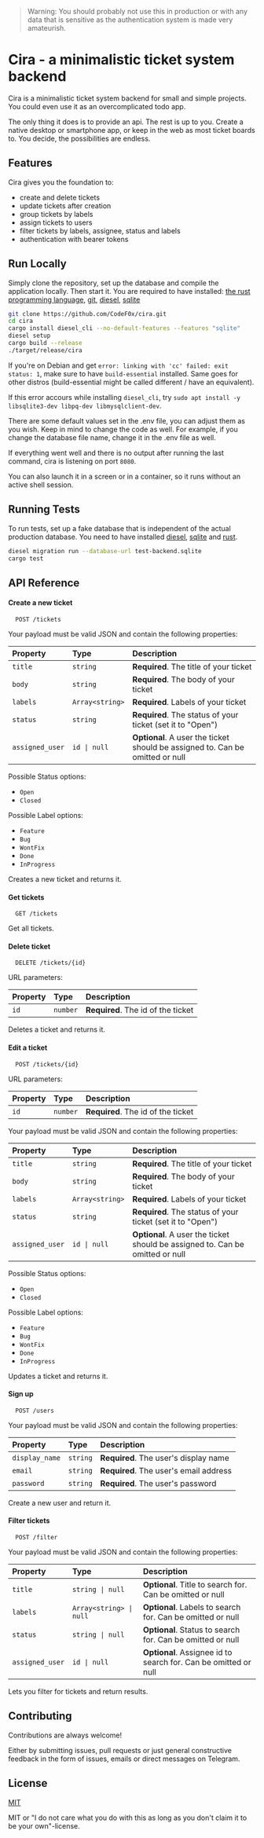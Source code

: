 > Warning: You should probably not use this in production or with any data that is sensitive as the authentication
> system
> is made very amateurish.

# Cira - a minimalistic ticket system backend

Cira is a minimalistic ticket system backend for small and simple projects.
You could even use it as an overcomplicated todo app.

The only thing it does is to provide an api.
The rest is up to you.
Create a native desktop or smartphone app, or keep in the web as most ticket boards to.
You decide, the possibilities are endless.

## Features

Cira gives you the foundation to:

- create and delete tickets
- update tickets after creation
- group tickets by labels
- assign tickets to users
- filter tickets by labels, assignee, status and labels
- authentication with bearer tokens

## Run Locally

Simply clone the repository, set up the database and compile the application locally.
Then start it.
You are required to have installed: [the rust programming language](https://rust-lang.org),
[git](https://git-scm.com/), [diesel](https://diesel.rs), [sqlite](https://www.sqlite.org/)

```bash
git clone https://github.com/CodeF0x/cira.git
cd cira
cargo install diesel_cli --no-default-features --features "sqlite"
diesel setup
cargo build --release
./target/release/cira
```

If you're on Debian and get `error: linking with 'cc' failed: exit status: 1`, make sure to have `build-essential`
installed. Same goes for other distros (build-essential might be called different / have an equivalent).

If this error accours while installing `diesel_cli`, try `sudo apt install -y libsqlite3-dev libpq-dev libmysqlclient-dev`.

There are some default values set in the .env file, you can adjust them as you wish.
Keep in mind to change the code as well. For example, if you change the database file name, change it in the .env file
as well.

If everything went well and there is no output after running the last command, cira is listening on port `8080`.

You can also launch it in a screen or in a container, so it runs without an active shell session.

## Running Tests

To run tests, set up a fake database that is independent of the actual production database.
You need to have installed [diesel](https://diesel.rs), [sqlite](https://www.sqlite.org/) and [rust](https://rust-lang.org).

```bash
diesel migration run --database-url test-backend.sqlite
cargo test
```

## API Reference

#### Create a new ticket

```http
  POST /tickets
```

Your payload must be valid JSON and contain the following properties:

| Property        | Type            | Description                                                                   |
|:----------------|:----------------|:------------------------------------------------------------------------------|
| `title`         | `string`        | **Required**. The title of your ticket                                        |
| `body`          | `string`        | **Required**. The body of your ticket                                         |
| `labels`        | `Array<string>` | **Required**. Labels of your ticket                                           |
| `status`        | `string`        | **Required**. The status of your ticket (set it to "Open")                    |
| `assigned_user` | `id \| null`    | **Optional**. A user the ticket should be assigned to. Can be omitted or null |

Possible Status options:

- `Open`
- `Closed`

Possible Label options:

- `Feature`
- `Bug`
- `WontFix`
- `Done`
- `InProgress`

Creates a new ticket and returns it.

#### Get tickets

```http
  GET /tickets
```

Get all tickets.

#### Delete ticket

```http
  DELETE /tickets/{id}
```

URL parameters:

| Property | Type     | Description                        |
|:---------|:---------|:-----------------------------------|
| `id`     | `number` | **Required**. The id of the ticket |

Deletes a ticket and returns it.

#### Edit a ticket

```http
  POST /tickets/{id}
```

URL parameters:

| Property | Type     | Description                        |
|:---------|:---------|:-----------------------------------|
| `id`     | `number` | **Required**. The id of the ticket |

Your payload must be valid JSON and contain the following properties:

| Property        | Type            | Description                                                                   |
|:----------------|:----------------|:------------------------------------------------------------------------------|
| `title`         | `string`        | **Required**. The title of your ticket                                        |
| `body`          | `string`        | **Required**. The body of your ticket                                         |
| `labels`        | `Array<string>` | **Required**. Labels of your ticket                                           |
| `status`        | `string`        | **Required**. The status of your ticket (set it to "Open")                    |
| `assigned_user` | `id \| null`    | **Optional**. A user the ticket should be assigned to. Can be omitted or null |

Possible Status options:

- `Open`
- `Closed`

Possible Label options:

- `Feature`
- `Bug`
- `WontFix`
- `Done`
- `InProgress`

Updates a ticket and returns it.

#### Sign up

```
  POST /users
```

Your payload must be valid JSON and contain the following properties:

| Property       | Type     | Description                            |
|:---------------|:---------|:---------------------------------------|
| `display_name` | `string` | **Required**. The user's display name  |
| `email`        | `string` | **Required**. The user's email address |
| `password`     | `string` | **Required**. The user's password      |

Create a new user and return it.

#### Filter tickets

```http
  POST /filter
```

Your payload must be valid JSON and contain the following properties:

| Property        | Type                    | Description                                                     |
|:----------------|:------------------------|:----------------------------------------------------------------|
| `title`         | `string \| null`        | **Optional**. Title to search for. Can be omitted or null       |
| `labels`        | `Array<string> \| null` | **Optional**. Labels to search for. Can be omitted or null      |
| `status`        | `string \| null`        | **Optional**. Status to search for. Can be omitted or null      |
| `assigned_user` | `id \| null`            | **Optional**. Assignee id to search for. Can be omitted or null |

Lets you filter for tickets and return results.

## Contributing

Contributions are always welcome!

Either by submitting issues, pull requests or just general constructive feedback in the form of issues,
emails or direct messages on Telegram.

## License

[MIT](https://choosealicense.com/licenses/mit/)

MIT or "I do not care what you do with this as long as you don't claim it to be your own"-license.